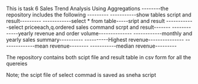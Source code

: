 This is task 6  Sales Trend Analysis Using Aggregations
--------the repository includes the following ---------
-----------show tables script and result---------
------------select * from table-----sript and result
------------select priceeach,q.ordered sales command scrpt and result-------
-------------yearly revenue and order volume--------------
------------monthly and yearly sales summary----------
----------Highest revenue---------------
--------------mean revenue--------
-----------median revenue---------


The repository contains both scipt file and result table in csv form for all the quereies



Note; the scipt file of select commad is saved as sneha script
